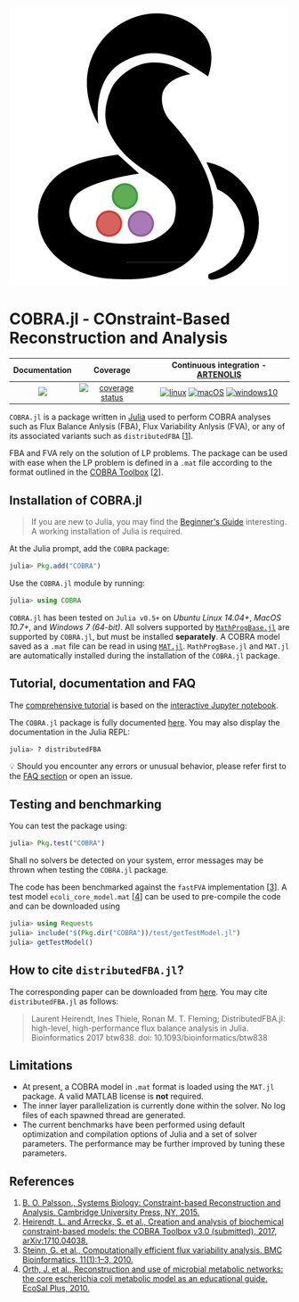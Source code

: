 ![COBRA logo](docs/src/assets/logo.png)

COBRA.jl - COnstraint-Based Reconstruction and Analysis
=======================================================

| **Documentation** | **Coverage** | **Continuous integration - [ARTENOLIS](http://opencobra.github.io/artenolis)** |
|:-----------------:|:------------:|:--------------------------:|
|[![](https://img.shields.io/badge/COBRA-docs-blue.svg?maxAge=0)](https://opencobra.github.io/COBRA.jl/stable) | [![coverage status](http://codecov.io/github/opencobra/COBRA.jl/coverage.svg?branch=master)](http://codecov.io/github/opencobra/COBRA.jl?branch=master) | [![linux](https://prince.lcsb.uni.lu/badges/linux-COBRA.jl.svg)](https://prince.lcsb.uni.lu/jenkins/job/COBRA.jl-branches-auto-linux/) [![macOS](https://prince.lcsb.uni.lu/badges/macOS-COBRA.jl.svg)](https://prince.lcsb.uni.lu/jenkins/job/COBRA.jl-branches-auto-macOS/) [![windows10](https://prince.lcsb.uni.lu/badges/windows-COBRA.jl.svg)](https://prince.lcsb.uni.lu/jenkins/job/COBRA.jl-branches-auto-windows10/) |

`COBRA.jl` is a package written in [Julia](http://julialang.org/downloads/) used to perform COBRA analyses such as Flux Balance Anlysis (FBA), Flux Variability Anlysis (FVA), or any of its associated variants such as `distributedFBA` [[1](#References-1)].

FBA and FVA rely on the solution of LP problems. The package can be used with ease when the LP problem is defined in a `.mat` file according to the format outlined in the [COBRA Toolbox](https://github.com/opencobra/cobratoolbox) [[2](#References-1)].

Installation of COBRA.jl
------------------------

> If you are new to Julia, you may find the [Beginner's Guide](http://opencobra.github.io/COBRA.jl/stable/beginnerGuide.html) interesting. A working installation of Julia is required.

At the Julia prompt, add the `COBRA` package:
```Julia
julia> Pkg.add("COBRA")
```

Use the `COBRA.jl` module by running:
```Julia
julia> using COBRA
```

`COBRA.jl` has been tested on `Julia v0.5+` on *Ubuntu Linux 14.04+*, *MacOS 10.7+*, and *Windows 7 (64-bit)*. All solvers supported by [`MathProgBase.jl`](https://github.com/JuliaOpt/MathProgBase.jl) are supported by `COBRA.jl`, but must be installed **separately**. A COBRA model saved as a `.mat` file can be read in using [`MAT.jl`](https://github.com/JuliaIO/MAT.jl). `MathProgBase.jl` and `MAT.jl` are automatically installed during the installation of the `COBRA.jl` package.

Tutorial, documentation and FAQ
-------------------------------

The [comprehensive tutorial](https://github.com/opencobra/COBRA.jl/blob/master/docs/src/cobratutorial.md) is based on the [interactive Jupyter notebook](https://github.com/opencobra/COBRA.jl/tree/master/docs/tutorial).

The `COBRA.jl` package is fully documented [here](http://opencobra.github.io/COBRA.jl). You may also display the documentation in the Julia REPL:
```Julia
julia> ? distributedFBA
```
:bulb: Should you encounter any errors or unusual behavior, please refer first to the [FAQ section](http://opencobra.github.io/COBRA.jl/stable/faq.html) or open an issue.

Testing and benchmarking
------------------------

You can test the package using:
```Julia
julia> Pkg.test("COBRA")
```
Shall no solvers be detected on your system, error messages may be thrown when testing the `COBRA.jl` package.

The code has been benchmarked against the `fastFVA` implementation [[3](#References-1)]. A test model `ecoli_core_model.mat` [[4](#References-1)] can be used to pre-compile the code and can be downloaded using
```Julia
julia> using Requests
julia> include("$(Pkg.dir("COBRA"))/test/getTestModel.jl")
julia> getTestModel()
```

How to cite `distributedFBA.jl`?
--------------------------------

The corresponding paper can be downloaded from [here](https://academic.oup.com/bioinformatics/article-lookup/doi/10.1093/bioinformatics/btw838). You may cite `distributedFBA.jl` as follows:

> Laurent Heirendt, Ines Thiele, Ronan M. T. Fleming; DistributedFBA.jl: high-level, high-performance flux balance analysis in Julia. Bioinformatics 2017 btw838. doi: 10.1093/bioinformatics/btw838

Limitations
-----------

- At present, a COBRA model in `.mat` format is loaded using the `MAT.jl` package. A valid MATLAB license is **not** required.
- The inner layer parallelization is currently done within the solver. No log files of each spawned thread are generated.
- The current benchmarks have been performed using default optimization and compilation options of Julia and a set of solver parameters. The performance may be further improved by tuning these parameters.

References
-----------

1. [B. O. Palsson., Systems Biology: Constraint-based Reconstruction and Analysis. Cambridge University Press, NY, 2015.](http://www.cambridge.org/us/academic/subjects/life-sciences/genomics-bioinformatics-and-systems-biology/systems-biology-constraint-based-reconstruction-and-analysis?format=HB)
2. [Heirendt, L. and Arreckx, S. et al., Creation and analysis of biochemical constraint-based models: the COBRA Toolbox v3.0 (submitted), 2017, arXiv:1710.04038.](https://github.com/opencobra/cobratoolbox)
3. [Steinn, G. et al., Computationally efficient flux variability analysis. BMC Bioinformatics, 11(1):1–3, 2010.](https://bmcbioinformatics.biomedcentral.com/articles/10.1186/1471-2105-11-489)
4. [Orth, J. et al., Reconstruction and use of microbial metabolic networks: the core escherichia coli metabolic model as an educational guide. EcoSal Plus, 2010.](http://gcrg.ucsd.edu/Downloads/EcoliCore)
